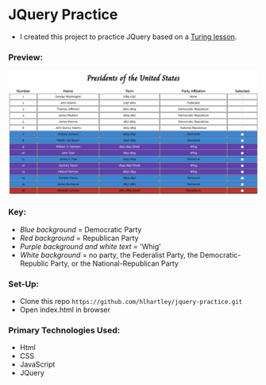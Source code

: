 # JQuery Practice
- I created this project to practice JQuery based on a [Turing lesson](http://frontend.turing.io/lessons/module-1/introduction-to-jquery.html). 

### Preview:
![Screenshot](jqueryss.png)

### Key:
- *Blue background* = Democratic Party
- *Red background* = Republican Party
- *Purple background and white text* = 'Whig'
- *White background* = no party, the Federalist Party, the Democratic-Republic Party, or the National-Republican Party

### Set-Up:
* Clone this repo `https://github.com/hlhartley/jquery-practice.git`
* Open index.html in browser

### Primary Technologies Used:
* Html
* CSS
* JavaScript
* JQuery
